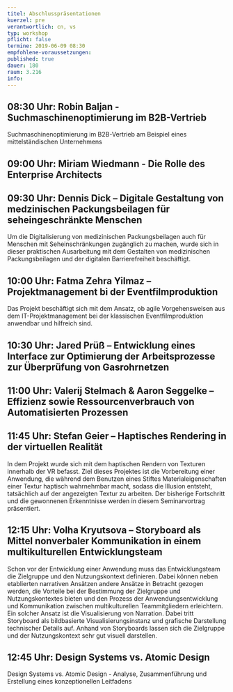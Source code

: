 ```yaml
---
titel: Abschlusspräsentationen
kuerzel: pre
verantwortlich: cn, vs
typ: workshop
pflicht: false
termine: 2019-06-09 08:30
empfohlene-voraussetzungen: 
published: true
dauer: 180
raum: 3.216
info: 
---
```


## 08:30 Uhr: Robin Baljan - Suchmaschinenoptimierung im B2B-Vertrieb
Suchmaschinenoptimierung im B2B-Vertrieb am Beispiel eines mittelständischen Unternehmens

## 09:00 Uhr: Miriam Wiedmann - Die Rolle des Enterprise Architects

## 09:30 Uhr: Dennis Dick – Digitale Gestaltung von medzinischen Packungsbeilagen für seheingeschränkte Menschen
Um die Digitalisierung von medizinischen Packungsbeilagen auch für Menschen mit Seheinschränkungen zugänglich zu machen, wurde sich in dieser praktischen Ausarbeitung mit dem Gestalten von medizinischen Packungsbeilagen und der digitalen Barrierefreiheit beschäftigt.

## 10:00 Uhr: Fatma Zehra Yilmaz – Projektmanagement bi der Eventfilmproduktion
Das Projekt beschäftigt sich mit dem Ansatz, ob agile Vorgehensweisen aus dem IT-Projektmanagement bei der klassischen Eventfilmproduktion anwendbar und hilfreich sind.

## 10:30 Uhr: Jared Prüß – Entwicklung eines Interface zur Optimierung der Arbeitsprozesse zur Überprüfung von Gasrohrnetzen

## 11:00 Uhr: Valerij Stelmach & Aaron Seggelke – Effizienz sowie Ressourcenverbrauch von Automatisierten Prozessen

## 11:45 Uhr: Stefan Geier – Haptisches Rendering in der virtuellen Realität
In dem Projekt wurde sich mit dem haptischen Rendern von Texturen innerhalb der VR befasst. Ziel dieses Projektes ist die Vorbereitung einer Anwendung, die während dem Benutzen eines Stiftes Materialeigenschaften einer Textur haptisch wahrnehmbar macht, sodass die Illusion entsteht, tatsächlich auf der angezeigten Textur zu arbeiten. Der bisherige Fortschritt und die gewonnenen Erkenntnisse werden in diesem Seminarvortrag präsentiert.

## 12:15 Uhr: Volha Kryutsova – Storyboard als Mittel nonverbaler Kommunikation in einem multikulturellen Entwicklungsteam
Schon vor der Entwicklung einer Anwendung muss das Entwicklungsteam die Zielgruppe und den Nutzungskontext definieren. Dabei können neben etablierten narrativen Ansätzen andere Ansätze in Betracht gezogen werden, die Vorteile bei der Bestimmung der Zielgruppe und Nutzungskontextes bieten und den Prozess der Anwendungsentwicklung und Kommunikation zwischen multikulturellen Teammitgliedern erleichtern.
Ein solcher Ansatz ist die Visualisierung von Narration. Dabei tritt Storyboard als bildbasierte Visualisierungsinstanz und grafische Darstellung technischer Details auf. Anhand von Storyboards lassen sich die Zielgruppe und der Nutzungskontext sehr gut visuell darstellen.

## 12:45 Uhr: Design Systems vs. Atomic Design
Design Systems vs. Atomic Design - Analyse, Zusammenführung und Erstellung eines konzeptionellen Leitfadens
